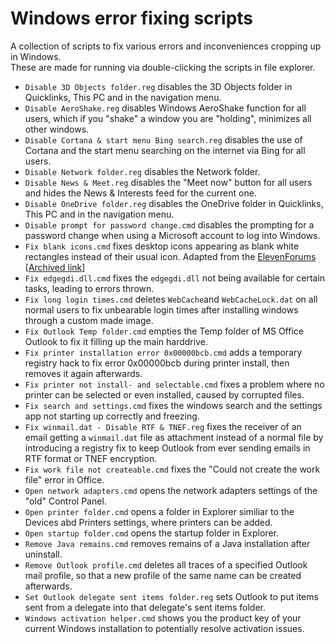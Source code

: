 # Windows error fixing scripts
A collection of scripts to fix various errors and inconveniences cropping up in Windows.\
These are made for running via double-clicking the scripts in file explorer.

* `Disable 3D Objects folder.reg` disables the 3D Objects folder in Quicklinks, This PC and in the navigation menu.
* `Disable AeroShake.reg` disables Windows AeroShake function for all users, which if you "shake" a window you are "holding", minimizes all other windows.
* `Disable Cortana & start menu Bing search.reg` disables the use of Cortana and the start menu searching on the internet via Bing for all users.
* `Disable Network folder.reg` disables the Network folder.
* `Disable News & Meet.reg` disables the "Meet now" button for all users and hides the News & Interests feed for the current one.
* `Disable OneDrive folder.reg` disables the OneDrive folder in Quicklinks, This PC and in the navigation menu.
* `Disable prompt for password change.cmd` disables the prompting for a password change when using a Microsoft account to log into Windows.
* `Fix blank icons.cmd` fixes desktop icons appearing as blank white rectangles instead of their usual icon. Adapted from the [ElevenForums](https://www.elevenforum.com/t/rebuild-icon-cache-in-windows-11.2049/) [[Archived link](https://web.archive.org/web/20211017173532/https://www.elevenforum.com/t/rebuild-icon-cache-in-windows-11.2049/)]
* `Fix edgegdi.dll.cmd` fixes the `edgegdi.dll` not being available for certain tasks, leading to errors thrown.
* `Fix long login times.cmd` deletes `WebCache`and `WebCacheLock.dat` on all normal users to fix unbearable login times after installing windows through a custom made image.
* `Fix Outlook Temp folder.cmd` empties the Temp folder of MS Office Outlook to fix it filling up the main harddrive.
* `Fix printer installation error 0x00000bcb.cmd` adds a temporary registry hack to fix error 0x00000bcb during printer install, then removes it again afterwards.
* `Fix printer not install- and selectable.cmd` fixes a problem where no printer can be selected or even installed, caused by corrupted files.
* `Fix search and settings.cmd` fixes the windows search and the settings app not starting up correctly and freezing.
* `Fix winmail.dat - Disable RTF & TNEF.reg` fixes the receiver of an email getting a `winmail.dat` file as attachment instead of a normal file by introducing a registry fix to keep Outlook from ever sending emails in RTF format or TNEF encryption.
* `Fix work file not createable.cmd` fixes the "Could not create the work file" error in Office.
* `Open network adapters.cmd` opens the network adapters settings of the "old" Control Panel.
* `Open printer folder.cmd` opens a folder in Explorer similiar to the Devices abd Printers settings, where printers can be added.
* `Open startup folder.cmd` opens the startup folder in Explorer.
* `Remove Java remains.cmd` removes remains of a Java installation after uninstall.
* `Remove Outlook profile.cmd` deletes all traces of a specified Outlook mail profile, so that a new profile of the same name can be created afterwards.
* `Set Outlook delegate sent items folder.reg` sets Outlook to put items sent from a delegate into that delegate's sent items folder.
* `Windows activation helper.cmd` shows you the product key of your current Windows installation to potentially resolve activation issues.